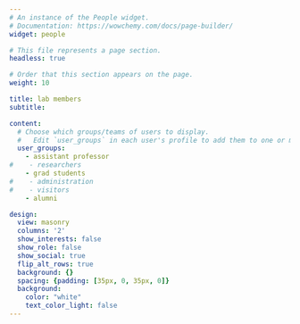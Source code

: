 ```yaml
---
# An instance of the People widget.
# Documentation: https://wowchemy.com/docs/page-builder/
widget: people

# This file represents a page section.
headless: true

# Order that this section appears on the page.
weight: 10

title: lab members
subtitle:

content:
  # Choose which groups/teams of users to display.
  #   Edit `user_groups` in each user's profile to add them to one or more of these groups.
  user_groups:
    - assistant professor
#    - researchers
    - grad students
#    - administration
#    - visitors
    - alumni

design:
  view: masonry
  columns: '2'
  show_interests: false
  show_role: false
  show_social: true
  flip_alt_rows: true
  background: {}
  spacing: {padding: [35px, 0, 35px, 0]}
  background:
    color: "white"
    text_color_light: false
---
```

